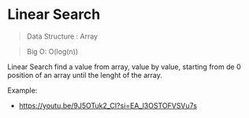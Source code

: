 # Linear Search

> Data Structure : 
Array

> Big O: 
O(log(n))

Linear Search find a value from array, value by value, starting from de 0 position of an array until the lenght of the array.

Example:

* https://youtu.be/9J5OTuk2_CI?si=EA_l3OSTOFVSVu7s
